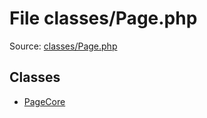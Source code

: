 File classes/Page.php
=========
Source: [classes/Page.php](https://github.com/PrestaShop/PrestaShop/blob/1.6.1.1/classes/Page.php)


Classes
-------

* [PageCore](class.PageCore)

